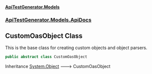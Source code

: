 #### [ApiTestGenerator.Models](ApiTestGenerator.Models.md 'ApiTestGenerator.Models')
### [ApiTestGenerator.Models.ApiDocs](ApiTestGenerator.Models.md#ApiTestGenerator.Models.ApiDocs 'ApiTestGenerator.Models.ApiDocs')

## CustomOasObject Class

This is the base class for creating custom objects and object parsers.

```csharp
public abstract class CustomOasObject
```

Inheritance [System.Object](https://docs.microsoft.com/en-us/dotnet/api/System.Object 'System.Object') &#129106; CustomOasObject